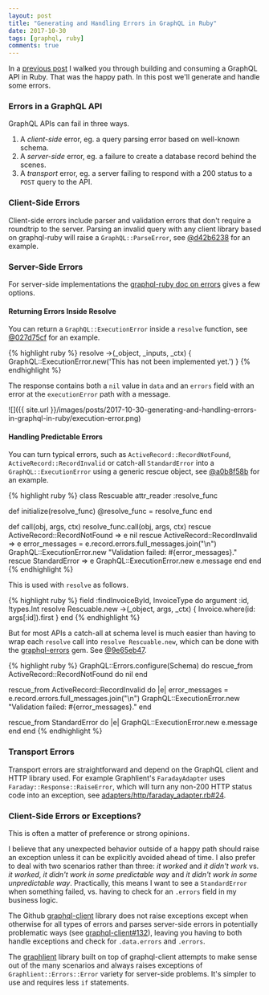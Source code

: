 ```yaml
---
layout: post
title: "Generating and Handling Errors in GraphQL in Ruby"
date: 2017-10-30
tags: [graphql, ruby]
comments: true
---
```

In a [previous post](/2017/10/23/building-and-consuming-a-graphql-api-in-ruby-on-rails.html) I walked you through building and consuming a GraphQL API in Ruby. That was the happy path. In this post we'll generate and handle some errors.

### Errors in a GraphQL API

GraphQL APIs can fail in three ways.

1. A _client-side_ error, eg. a query parsing error based on well-known schema.
2. A _server-side_ error, eg. a failure to create a database record behind the scenes.
3. A _transport_ error, eg. a server failing to respond with a 200 status to a `POST` query to the API.

### Client-Side Errors

Client-side errors include parser and validation errors that don't require a roundtrip to the server. Parsing an invalid query with any client library based on graphql-ruby will raise a `GraphQL::ParseError`, see [@d42b6238](https://github.com/dblock/graphql-invoices/commit/d42b62380f87cc41b7c1838089fd46ca3b7d238c) for an example.

### Server-Side Errors

For server-side implementations the [graphql-ruby doc on errors](https://github.com/rmosolgo/graphql-ruby/blob/master/guides/queries/error_handling.md) gives a few options.

#### Returning Errors Inside Resolve

You can return a `GraphQL::ExecutionError` inside a `resolve` function, see [@027d75cf](https://github.com/dblock/graphql-invoices/commit/027d75cf5ca5bebc2fdb1b1dcb329430e417049e) for an example.

{% highlight ruby %}
resolve ->(_object, _inputs, _ctx) {
  GraphQL::ExecutionError.new('This has not been implemented yet.')
}
{% endhighlight %}

The response contains both a `nil` value in `data` and an `errors` field with an error at the `executionError` path with a message.

![]({{ site.url }}/images/posts/2017-10-30-generating-and-handling-errors-in-graphql-in-ruby/execution-error.png)

#### Handling Predictable Errors

You can turn typical errors, such as `ActiveRecord::RecordNotFound`, `ActiveRecord::RecordInvalid` or catch-all `StandardError` into a `GraphQL::ExecutionError` using a generic rescue object, see [@a0b8f58b](https://github.com/dblock/graphql-invoices/commit/a0b8f58b3f1ebed993a303bf379def1d8a83a25b) for an example.

{% highlight ruby %}
class Rescuable
  attr_reader :resolve_func

  def initialize(resolve_func)
    @resolve_func = resolve_func
  end

  def call(obj, args, ctx)
    resolve_func.call(obj, args, ctx)
  rescue ActiveRecord::RecordNotFound => e
    nil
  rescue ActiveRecord::RecordInvalid => e
    error_messages = e.record.errors.full_messages.join("\n")
    GraphQL::ExecutionError.new "Validation failed: #{error_messages}."
  rescue StandardError => e
    GraphQL::ExecutionError.new e.message
  end
end
{% endhighlight %}

This is used with `resolve` as follows.

{% highlight ruby %}
field :findInvoiceById, InvoiceType do
  argument :id, !types.Int
  resolve Rescuable.new ->(_object, args, _ctx) {
    Invoice.where(id: args[:id]).first
  }
end
{% endhighlight %}

But for most APIs a catch-all at schema level is much easier than having to wrap each `resolve` call into `resolve Rescuable.new`, which can be done with the [graphql-errors](https://github.com/exAspArk/graphql-errors) gem. See [@9e65eb47](https://github.com/dblock/graphql-invoices/commit/9e65eb479c1cbdd3e62865e13e7b43ea57c61d0d).

{% highlight ruby %}
GraphQL::Errors.configure(Schema) do
  rescue_from ActiveRecord::RecordNotFound do
    nil
  end

  rescue_from ActiveRecord::RecordInvalid do |e|
    error_messages = e.record.errors.full_messages.join("\n")
    GraphQL::ExecutionError.new "Validation failed: #{error_messages}."
  end

  rescue_from StandardError do |e|
    GraphQL::ExecutionError.new e.message
  end
end
{% endhighlight %}

### Transport Errors

Transport errors are straightforward and depend on the GraphQL client and HTTP library used. For example Graphlient's `FaradayAdapter` uses `Faraday::Response::RaiseError`, which will turn any non-200 HTTP status code into an exception, see [adapters/http/faraday_adapter.rb#24](https://github.com/ashkan18/graphlient/blob/v0.1.0/lib/graphlient/adapters/http/faraday_adapter.rb#L24).

### Client-Side Errors or Exceptions?

This is often a matter of preference or strong opinions.

I believe that any unexpected behavior outside of a happy path should raise an exception unless it can be explicitly avoided ahead of time. I also prefer to deal with two scenarios rather than three: _it worked_ and _it didn't work_ vs. _it worked_, _it didn't work in some predictable way_ and _it didn't work in some unpredictable way_. Practically, this means I want to see a `StandardError` when something failed, vs. having to check for an `.errors` field in my business logic.

The Github [graphql-client](https://github.com/github/graphql-client) library does not raise exceptions except when otherwise for all types of errors and parses server-side errors in potentially problematic ways (see [graphql-client#132](https://github.com/github/graphql-client/pull/132)), leaving you having to both handle exceptions and check for `.data.errors` and `.errors`.

The [graphlient](https://github.com/ashkan18/graphlient) library built on top of graphql-client attempts to make sense out of the many scenarios and always raises exceptions of `Graphlient::Errors::Error` variety for server-side problems. It's simpler to use and requires less `if` statements.
